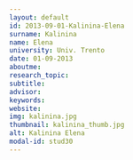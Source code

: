 ```yaml
---
layout: default 
id: 2013-09-01-Kalinina-Elena
surname: Kalinina
name: Elena
university: Univ. Trento
date: 01-09-2013
aboutme: 
research_topic: 
subtitle: 
advisor: 
keywords: 
website: 
img: kalinina.jpg
thumbnail: kalinina_thumb.jpg
alt: Kalinina Elena
modal-id: stud30
---
```

